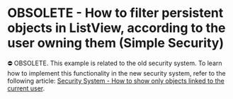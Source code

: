 # OBSOLETE - How to filter persistent objects in ListView, according to the user owning them (Simple Security)


⛔ OBSOLETE. This example is related to the old security system. To learn how to implement this functionality in the new security system, refer to the following article: [Security System - How to show only objects linked to the current user](https://supportcenter.devexpress.com/ticket/details/q430153/security-system-how-to-show-only-objects-linked-to-the-current-user).
